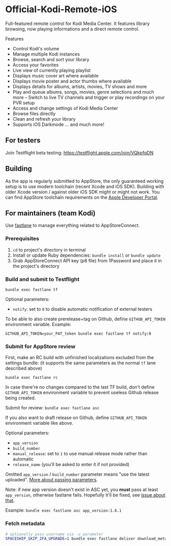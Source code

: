 Official-Kodi-Remote-iOS
===============================

Full-featured remote control for Kodi Media Center.  It features library browsing, now playing informations and a direct remote control.

Features

- Control Kodi's volume
- Manage multiple Kodi instances
- Browse, search and sort your library
- Access your favorites
- Live view of currently playing playlist
- Displays music cover art where available
- Displays movie poster and actor thumbs where available
- Displays details for albums, artists, movies, TV shows and more
- Play and queue albums, songs, movies, genre selections and much more
– Switch to live TV channels and trigger or play recordings on your PVR setup
- Access and change settings of Kodi Media Center
- Browse files directly
- Clean and refresh your library
- Supports iOS Darkmode
... and much more!

## For testers

Join Testflight beta testing: https://testflight.apple.com/join/VQkpfqDN

## Building

As the app is regularly submitted to AppStore, the only guaranteed working setup is to use modern toolchain (recent Xcode and iOS SDK). Building with older Xcode version / against older iOS SDK might or might not work. You can find AppStore toolchain requirements on the [Apple Developer Portal](https://developer.apple.com/news/upcoming-requirements/).

## For maintainers (team Kodi)

Use [fastlane](https://fastlane.tools/) to manage everything related to AppStoreConnect.

### Prerequisites

1. `cd` to project's directory in terminal
2. Install or update Ruby dependencies: `bundle install` or `bundle update`
3. Grab AppStoreConnect API key (p8 file) from 1Password and place it in the project's directory

### Build and submit to Testflight

`bundle exec fastlane tf`

Optional parameters:

- `notify`: set to `0` to disable automatic notification of external testers

To be able to also create prerelease+tag on Github, define `GITHUB_API_TOKEN` environment variable. Example:

`GITHUB_API_TOKEN=your_PAT_token bundle exec fastlane tf notify:0`

### Submit for AppStore review

First, make an RC build with unfinished localizations excluded from the settings bundle: (it supports the same parameters as the normal `tf` lane described above)

    bundle exec fastlane rc

In case there're no changes compared to the last TF build, don't define `GITHUB_API_TOKEN` environment variable to prevent useless Github release being created.

Submit for review: `bundle exec fastlane asc`

If you also want to draft release on Github, define `GITHUB_API_TOKEN` environment variable like above.

Optional parameters:

- `app_version`
- `build_number`
- `manual_release`: set to `1` to use manual release mode rather than automatic
- `release_name` (you'll be asked to enter it if not provided)

Omitted `app_version` / `build_number` parameter means "use the latest uploaded". [More about passing parameters](https://docs.fastlane.tools/advanced/lanes/#passing-parameters).

Note: if new app version doesn't exist in ASC yet, you **must** pass at least `app_version`, otherwise fastlane fails. Hopefully it'll be fixed, see [issue about that](https://github.com/fastlane/fastlane/issues/18571).

Example: `bundle exec fastlane asc app_version:1.6.1`

### Fetch metadata

```sh
# optionally pass username via -u parameter
SPACESHIP_SKIP_2FA_UPGRADE=1 bundle exec fastlane deliver download_metadata --use_live_version
```
